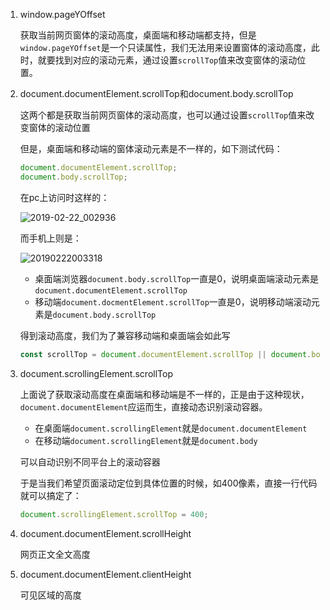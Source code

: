 1. window.pageYOffset

   获取当前网页窗体的滚动高度，桌面端和移动端都支持，但是`window.pageYOffset`是一个只读属性，我们无法用来设置窗体的滚动高度，此时，就要找到对应的滚动元素，通过设置`scrollTop`值来改变窗体的滚动位置。

2. document.documentElement.scrollTop和document.body.scrollTop

   这两个都是获取当前网页窗体的滚动高度，也可以通过设置`scrollTop`值来改变窗体的滚动位置

   但是，桌面端和移动端的窗体滚动元素是不一样的，如下测试代码：

   ```javascript
   document.documentElement.scrollTop;
   document.body.scrollTop;
   ```

   在pc上访问时这样的：

   ![2019-02-22_002936](/Users/zhangdunke/Documents/personal/summary/窗体滚动高度dom/img/2019-02-22_002936.png)

   

   而手机上则是：

   ![20190222003318](/Users/zhangdunke/Documents/personal/summary/窗体滚动高度dom/img/20190222003318.png)

   - 桌面端浏览器`document.body.scrollTop`一直是0，说明桌面端滚动元素是`document.documentElement.scrollTop`
   - 移动端`document.docmentElement.scrollTop`一直是0，说明移动端滚动元素是`document.body.scrollTop`

   得到滚动高度，我们为了兼容移动端和桌面端会如此写

   ```javascript
   const scrollTop = document.documentElement.scrollTop || document.body.scrollTop
   ```

3. document.scrollingElement.scrollTop

   上面说了获取滚动高度在桌面端和移动端是不一样的，正是由于这种现状，`document.documentElement`应运而生，直接动态识别滚动容器。

   - 在桌面端`document.scrollingElement`就是`document.documentElement`
   - 在移动端`document.scrollingElement`就是`document.body`

   可以自动识别不同平台上的滚动容器

   于是当我们希望页面滚动定位到具体位置的时候，如400像素，直接一行代码就可以搞定了：

   ```javascript
   document.scrollingElement.scrollTop = 400;
   ```

   

4. document.documentElement.scrollHeight

   网页正文全文高度

5. document.documentElement.clientHeight

   可见区域的高度

